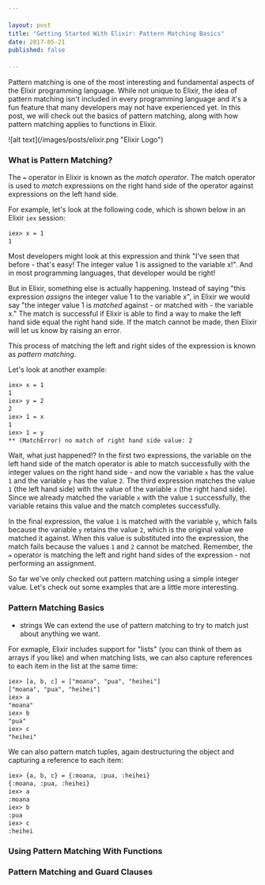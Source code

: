 ```yaml
---

layout: post
title: "Getting Started With Elixir: Pattern Matching Basics"
date: 2017-05-21
published: false

---
```


Pattern matching is one of the most interesting and fundamental aspects of the Elixir programming language. While not unique to Elixir, the idea of pattern matching isn't included in every programming language and it's a fun feature that many developers may not have experienced yet. In this post, we will check out the basics of pattern matching, along with how pattern matching applies to functions in Elixir.

<span class="image right">
  ![alt text](/images/posts/elixir.png "Elixir Logo")
</span>

### What is Pattern Matching?
The `=` operator in Elixir is known as the *match operator*. The match operator is used to *match* expressions on the right hand side of the operator against expressions on the left hand side.

For example, let's look at the following code, which is shown below in an Elixir `iex` session:

```
iex> x = 1
1
```

Most developers might look at this expression and think "I've seen that before - that's easy! The integer value 1 is assigned to the variable x!". And in most programming languages, that developer would be right!

But in Elixir, something else is actually happening. Instead of saying "this expression *assigns* the integer value 1 to the variable x", in Elixir we would say "the integer value 1 is *matched* against - or matched with - the variable x." The match is successful if Elixir is able to find a way to make the left hand side equal the right hand side. If the match cannot be made, then Elixir will let us know by raising an error.

This process of matching the left and right sides of the expression is known as *pattern matching*.

Let's look at another example:
```
iex> x = 1
1
iex> y = 2
2
iex> 1 = x
1
iex> 1 = y
** (MatchError) no match of right hand side value: 2
```

Wait, what just happened!? In the first two expressions, the variable on the left hand side of the match operator is able to match successfully with the integer values on the right hand side - and now the variable `x` has the value `1` and the variable `y` has the value `2`. The third expression matches the value `1` (the left hand side) with the value of the variable `x` (the right hand side). Since we already matched the variable `x` with the value `1` successfully, the variable retains this value and the match completes successfully.

In the final expression, the value `1` is matched with the variable `y`, which fails because the variable `y` retains the value `2`, which is the original value we matched it against. When this value is substituted into the expression, the match fails because the values `1` and `2` cannot be matched. Remember, the `=` operator is matching the left and right hand sides of the expression - not performing an assignment.

So far we've only checked out pattern matching using a simple integer value. Let's check out some examples that are a little more interesting.

### Pattern Matching Basics
- strings
We can extend the use of pattern matching to try to match just about anything we want.

For exmaple, Elixir includes support for "lists" (you can think of them as arrays if you like) and when matching lists, we can also capture references to each item in the list at the same time:
```
iex> [a, b, c] = ["moana", "pua", "heihei"]
["moana", "pua", "heihei"]
iex> a
"moana"
iex> b
"pua"
iex> c
"heihei"
```

We can also pattern match tuples, again destructuring the object and capturing a reference to each item:
```
iex> {a, b, c} = {:moana, :pua, :heihei}
{:moana, :pua, :heihei}
iex> a
:moana
iex> b
:pua
iex> c
:heihei
```

### Using Pattern Matching With Functions

### Pattern Matching and Guard Clauses
